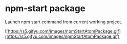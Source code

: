 # npm-start package

Launch npm start command from current working project.

![https://s5.gifyu.com/images/npmStartAtomPackage.gif](https://s5.gifyu.com/images/npmStartAtomPackage.gif)
